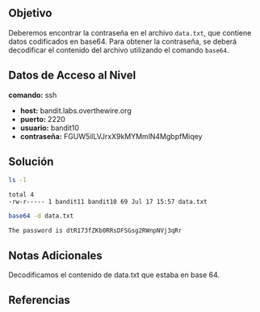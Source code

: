## Objetivo
Deberemos encontrar la contraseña en el archivo `data.txt`, que contiene datos codificados en base64. Para obtener la contraseña, se deberá decodificar el contenido del archivo utilizando el comando `base64`.

## Datos de Acceso al Nivel
 **comando:** ssh
- **host:** bandit.labs.overthewire.org
- **puerto:** 2220
- **usuario:** bandit10
- **contraseña:** FGUW5ilLVJrxX9kMYMmlN4MgbpfMiqey

## Solución
```bash
ls -l
```
```text
total 4
-rw-r----- 1 bandit11 bandit10 69 Jul 17 15:57 data.txt
```
```bash
base64 -d data.txt
```
```text
The password is dtR173fZKb0RRsDFSGsg2RWnpNVj3qRr
```
## Notas Adicionales
Decodificamos el contenido de data.txt que estaba en base 64.

## Referencias